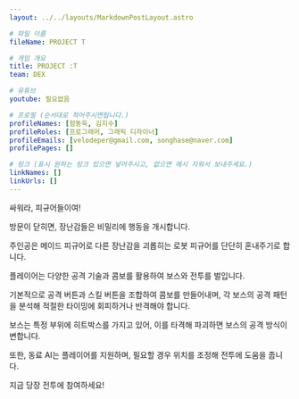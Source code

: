 ```yaml
---
layout: ../../layouts/MarkdownPostLayout.astro

# 파일 이름
fileName: PROJECT T

# 게임 개요
title: PROJECT :T
team: DEX

# 유튜브
youtube: 필요없음

# 프로필 (순서대로 적어주시면됩니다.)
profileNames: [함동욱, 김지수]
profileRoles: [프로그래머, 그래픽 디자이너]
profileEmails: [velodeper@gmail.com, songhase@naver.com]
profilePages: []

# 링크 (표시 원하는 링크 있으면 넣어주시고, 없으면 예시 지워서 보내주세요.)
linkNames: []
linkUrls: []
---
```


싸워라, 피규어들이여!


방문이 닫히면, 장난감들은 비밀리에 행동을 개시합니다. 

주인공은 메이드 피규어로 다른 장난감을 괴롭히는 로봇 피규어를 단단히 혼내주기로 합니다. 

플레이어는 다양한 공격 기술과 콤보를 활용하여 보스와 전투를 벌입니다. 

기본적으로 공격 버튼과 스킬 버튼을 조합하여 콤보를 만들어내며, 각 보스의 공격 패턴을 분석해 적절한 타이밍에 회피하거나 반격해야 합니다. 

보스는 특정 부위에 히트박스를 가지고 있어, 이를 타격해 파괴하면 보스의 공격 방식이 변합니다. 

또한, 동료 AI는 플레이어를 지원하며, 필요할 경우 위치를 조정해 전투에 도움을 줍니다.


지금 당장 전투에 참여하세요!

